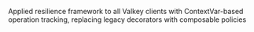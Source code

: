 Applied resilience framework to all Valkey clients with ContextVar-based operation tracking, replacing legacy decorators with composable policies
